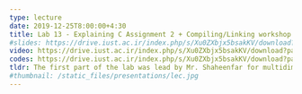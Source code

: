 ```yaml
---
type: lecture
date: 2019-12-25T8:00:00+4:30
title: Lab 13 - Explaining C Assignment 2 + Compiling/Linking workshop + VSCode Tasks
#slides: https://drive.iust.ac.ir/index.php/s/Xu0ZXbjx5bsakKV/download?path=%2FSlides&files=S26.pdf
video: https://drive.iust.ac.ir/index.php/s/Xu0ZXbjx5bsakKV/download?path=%2FVideos&files=Lab13.mp4
codes: https://drive.iust.ac.ir/index.php/s/Xu0ZXbjx5bsakKV/download?path=%2FCode&files=Lab13.zip
tldr: The first part of the lab was lead by Mr. Shaheenfar for multidimensional arrays, structs and function pointers (not on tape). For, the second part, after a quick review of the upcoming C assignment, we explained how compiling and linking are two separate steps in the build process. Next, we learned how to configure VSCode tasks to compile, link, ... with different configurations.
#thumbnail: /static_files/presentations/lec.jpg
---
```

